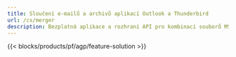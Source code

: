 ```yaml
---
title: Sloučení e-mailů a archivů aplikací Outlook a Thunderbird 
url: /cs/merger
description: Bezplatná aplikace a rozhraní API pro kombinaci souborů MSG, EML, EMLX, PST, OST, OFT, MBOX, ICS a VCF na Windows, Linux a macOS
---
```


{{< blocks/products/pf/agp/feature-solution >}} 

